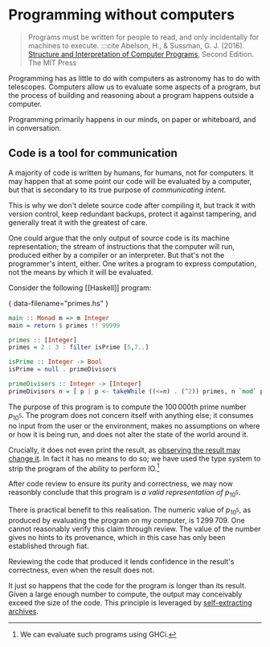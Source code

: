 # Programming without computers

> Programs must be written for people to read, and only incidentally for machines to execute.
> :::cite
> Abelson, H., & Sussman, G. J. (2016). [Structure and Interpretation of Computer Programs][sicp], Second Edition. The MIT Press

[sicp]: https://web.mit.edu/6.001/6.037/sicp.pdf

Programming has as little to do with computers as astronomy has to do with
telescopes. Computers allow us to evaluate some aspects of a program, but the
process of building and reasoning about a program happens outside a computer.

Programming primarily happens in our minds, on paper or whiteboard, and in
conversation.

## Code is a tool for communication

A majority of code is written by humans, for humans, not for computers. It may
happen that at some point our code will be evaluated by a computer, but that is
secondary to its true purpose of _communicating intent_.

This is why we don't delete source code after compiling it, but track it with
version control, keep redundant backups, protect it against tampering, and
generally treat it with the greatest of care.

One could argue that the only output of source code is its machine
representation; the stream of instructions that the computer will run, produced
either by a compiler or an interpreter. But that's not the programmer's intent,
either. One writes a program to express computation, not the means by which it
will be evaluated.

Consider the following [[Haskell]] program:

{ data-filename="primes.hs" }
```haskell
main :: Monad m => m Integer
main = return $ primes !! 99999

primes :: [Integer]
primes = 2 : 3 : filter isPrime [5,7..]

isPrime :: Integer -> Bool
isPrime = null . primeDivisors

primeDivisors :: Integer -> [Integer]
primeDivisors n = [ p | p <- takeWhile ((<=n) . (^2)) primes, n `mod` p == 0 ]
```

The purpose of this program is to compute the 100&#x202F;000th prime number
$p_{10^5}$. The program does not concern itself with anything else; it consumes
no input from the user or the environment, makes no assumptions on where or how
it is being run, and does not alter the state of the world around it.

Crucially, it does not even print the result, as [observing the result may
change it][observer]. In fact it has no means to do so; we have used the type
system to strip the program of the ability to perform IO.[^1]

[observer]: https://en.wikipedia.org/wiki/Observer_effect_(physics)

After code review to ensure its purity and correctness, we may now reasonbly
conclude that this program is _a valid representation of_ $p_{10^5}$.

There is practical benefit to this realisation. The numeric value of
$p_{10^5}$, as produced by evaluating the program on my computer, is
1&#x202F;299&#x202F;709. One cannot reasonably verify this claim through
review. The value of the number gives no hints to its provenance, which in this
case has only been established through fiat.

Reviewing the code that produced it lends confidence in the result's
correctness, even when the result does not.

It just so happens that the code for the program is longer than its result.
Given a large enough number to compute, the output may conceivably exceed the
size of the code. This principle is leveraged by [self-extracting
archives][archives].

[archives]: https://en.wikipedia.org/wiki/Self-extracting_archive

[^1]: We can evaluate such programs using GHCi.
